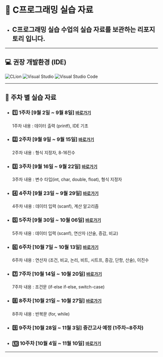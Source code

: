 # 📝 C프로그래밍 실습 자료
- ## C프로그래밍 실습 수업의 실습 자료를 보관하는 리포지토리 입니다.

-----
## 💻 권장 개발환경 (IDE)
![CLion](https://img.shields.io/badge/CLion-%2300d980.svg?style=for-the-badge&logo=clion&logoColor=white)
![Visual Studio](https://img.shields.io/badge/Visual_Stduio-%23cb95f8.svg?style=for-the-badge&logo=&logoColor=white)
![Visual Studio Code](https://img.shields.io/badge/Visual_Stduio_Code-%230069b9.svg?style=for-the-badge&logo=&logoColor=white)

-----
## 📆 주차 별 실습 자료
- ### 1️⃣ 1주차 [9월 2일 ~ 9월 8일] [`바로가기`](./lab01/README.md)
    1주차 내용 : 데이터 출력 (printf), IDE 기초
- ### 2️⃣ 2주차 [9월 9일 ~ 9월 15일] [`바로가기`](./lab02/README.md)
    2주차 내용 : 형식 지정자, 8-16진수
- ### 3️⃣ 3주차 [9월 16일 ~ 9월 22일] [`바로가기`](./lab03/README.md)
    3주차 내용 : 변수 타입(int, char, double, float), 형식 지정자
- ### 4️⃣ 4주차 [9월 23일 ~ 9월 29일] [`바로가기`](./lab04/README.md)
    4주차 내용 : 데이터 입력 (scanf), 계산 알고리즘
- ### 5️⃣ 5주차 [9월 30일 ~ 10월 06일] [`바로가기`](./lab05/README.md)
    5주차 내용 : 데이터 입력 (scanf), 연산자 (산술, 증감, 비교)
- ### 6️⃣ 6주차 [10월 7일 ~ 10월 13일] [`바로가기`](./lab06/README.md)
    6주차 내용 : 연산자 (조건, 비교, 논리, 비트, 시트프, 증감, 단항, 산술), 이진수
- ### 7️⃣ 7주차 [10월 14일 ~ 10월 20일] [`바로가기`](./lab07/README.md)
    7주차 내용 : 조건문 (if-else if-else, switch-case)
- ### 8️⃣ 8주차 [10월 21일 ~ 10월 27일] [`바로가기`](./lab08/README.md)
    8주차 내용 : 반복문 (for, while)
- ### 9️⃣ 9주차 [10월 28일 ~ 11월 3일] 중간고사 예정 (1주차~8주차)
- ### 🔟 10주차 [10월 4일 ~ 11월 10일] [`바로가기`](./lab10/README.md)
-----